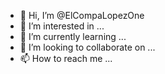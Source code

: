 - 👋 Hi, I’m @ElCompaLopezOne
- 👀 I’m interested in ...
- 🌱 I’m currently learning ...
- 💞️ I’m looking to collaborate on ...
- 📫 How to reach me ...

<!---
ElCompaLopezOne/ElCompaLopezOne is a ✨ special ✨ repository because its `README.md` (this file) appears on your GitHub profile.
You can click the Preview link to take a look at your changes.
--->
